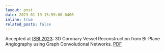 ```yaml
---
layout: post
date: 2023-01-19 15:59:00-0400
inline: true
related_posts: false
---
```


Accepted at [ISBI 2023](https://2023.biomedicalimaging.org/): 3D Coronary Vessel Reconstruction from Bi-Plane Angiography using Graph Convolutional Networks. [PDF](https://arxiv.org/pdf/2302.14795.pdf) 
